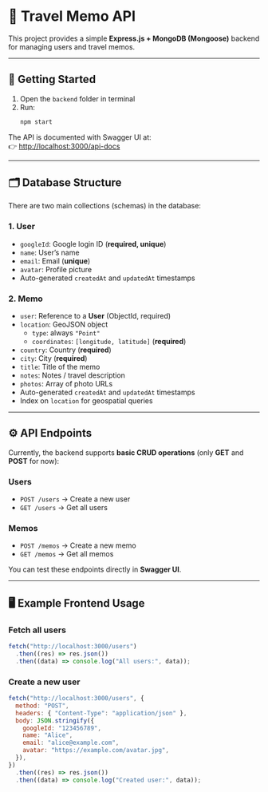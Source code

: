 # 🧭 Travel Memo API

This project provides a simple **Express.js + MongoDB (Mongoose)** backend for managing users and travel memos.

---

## 🚀 Getting Started

1. Open the `backend` folder in terminal
2. Run:
   ```bash
   npm start
   ```

The API is documented with Swagger UI at:  
👉 [http://localhost:3000/api-docs](http://localhost:3000/api-docs)

---

## 🗂️ Database Structure

There are two main collections (schemas) in the database:

### 1. User

- `googleId`: Google login ID (**required, unique**)
- `name`: User’s name
- `email`: Email (**unique**)
- `avatar`: Profile picture
- Auto-generated `createdAt` and `updatedAt` timestamps

### 2. Memo

- `user`: Reference to a **User** (ObjectId, required)
- `location`: GeoJSON object
  - `type`: always `"Point"`
  - `coordinates`: `[longitude, latitude]` (**required**)
- `country`: Country (**required**)
- `city`: City (**required**)
- `title`: Title of the memo
- `notes`: Notes / travel description
- `photos`: Array of photo URLs
- Auto-generated `createdAt` and `updatedAt` timestamps
- Index on `location` for geospatial queries

---

## ⚙️ API Endpoints

Currently, the backend supports **basic CRUD operations** (only **GET** and **POST** for now):

### Users

- `POST /users` → Create a new user
- `GET /users` → Get all users

### Memos

- `POST /memos` → Create a new memo
- `GET /memos` → Get all memos

You can test these endpoints directly in **Swagger UI**.

---

## 🖥️ Example Frontend Usage

### Fetch all users

```js
fetch("http://localhost:3000/users")
  .then((res) => res.json())
  .then((data) => console.log("All users:", data));
```

### Create a new user

```js
fetch("http://localhost:3000/users", {
  method: "POST",
  headers: { "Content-Type": "application/json" },
  body: JSON.stringify({
    googleId: "123456789",
    name: "Alice",
    email: "alice@example.com",
    avatar: "https://example.com/avatar.jpg",
  }),
})
  .then((res) => res.json())
  .then((data) => console.log("Created user:", data));
```
